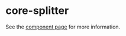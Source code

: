 core-splitter
======

See the [component page](http://polymer-project.org/docs/elements/core-elements.html#core-splitter) for more information.
